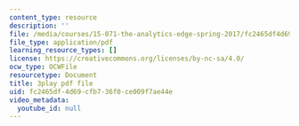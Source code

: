 ```yaml
---
content_type: resource
description: ''
file: /media/courses/15-071-the-analytics-edge-spring-2017/fc2465df4d69cfb736f0ce009f7ae44e_9i1sOSIccgw.pdf
file_type: application/pdf
learning_resource_types: []
license: https://creativecommons.org/licenses/by-nc-sa/4.0/
ocw_type: OCWFile
resourcetype: Document
title: 3play pdf file
uid: fc2465df-4d69-cfb7-36f0-ce009f7ae44e
video_metadata:
  youtube_id: null
---
```


